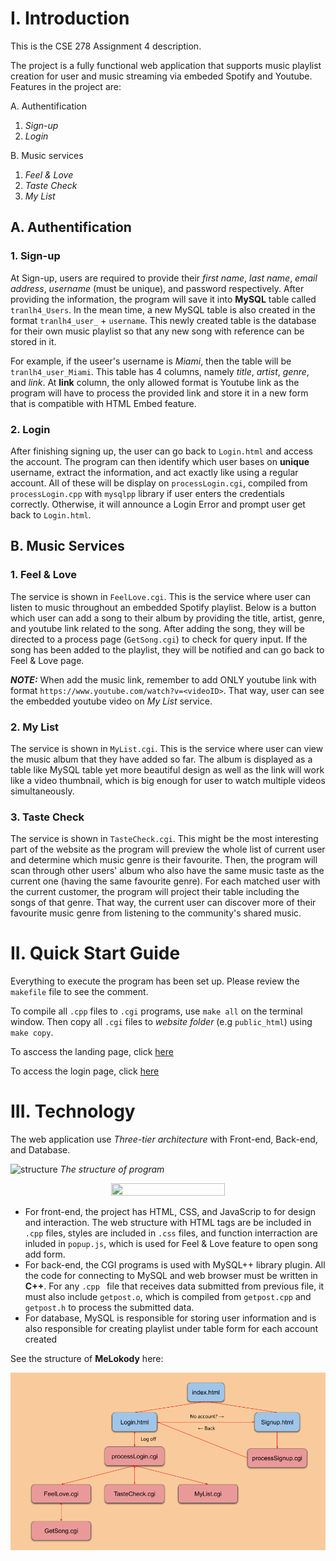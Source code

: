 # I. Introduction

This is the CSE 278 Assignment 4 description.  

The project is a fully functional web application that supports music playlist creation for user and music streaming via embeded Spotify and Youtube.
Features in the project are:

A. Authentification
  1. *Sign-up* 
  2. *Login*

B. Music services
  1. *Feel & Love*
  2. *Taste Check*
  3. *My List*

## A. Authentification

### 1. Sign-up

At Sign-up, users are required to provide their *first name*, *last name*, *email address*, *username* (must be unique), and password respectively. After providing the information, the program will save it into **MySQL** table called `tranlh4_Users`. In the mean time, a new MySQL table is also created in the format `tranlh4_user_` + `username`. This newly created table is the database for their own music playlist so that any new song with reference can be stored in it.

For example, if the useer's username is *Miami*, then the table will be `tranlh4_user_Miami`. This table has 4 columns, namely *title*, *artist*, *genre*, and *link*. At **link** column, the only allowed format is Youtube link as the program will have to process the provided link and store it in a new form that is compatible with HTML Embed feature.

### 2. Login

After finishing signing up, the user can go back to `Login.html` and access the account. The program can then identify which user bases on **unique** username, extract the information, and act exactly like using a regular account. All of these will be display on `processLogin.cgi`, compiled from `processLogin.cpp` with `mysqlpp` library if user enters the credentials correctly. Otherwise, it will announce a Login Error and prompt user get back to `Login.html`.

## B. Music Services

### 1. Feel & Love

The service is shown in `FeelLove.cgi`. This is the service where user can listen to music throughout an embedded Spotify playlist. Below is a button which user can add a song to their album by providing the title, artist, genre, and youtube link related to the song. After adding the song, they will be directed to a process page (`GetSong.cgi`) to check for query input. If the song has been added to the playlist, they will be notified and can go back to Feel & Love page.

***NOTE:*** When add the music link, remember to add ONLY youtube link with format `https://www.youtube.com/watch?v=<videoID>`. That way, user can see the embedded youtube video on *My List* service.

### 2. My List

The service is shown in `MyList.cgi`. This is the service where user can view the music album that they have added so far. The album is displayed as a table like MySQL table yet more beautiful design as well as the link will work like a video thumbnail, which is big enough for user to watch multiple videos simultaneously.

### 3. Taste Check

The service is shown in `TasteCheck.cgi`. This might be the most interesting part of the website as the program will preview the whole list of current user and determine which music genre is their favourite. Then, the program will scan through other users' album who also have the same music taste as the current one (having the same favourite genre). For each matched user with the current customer, the program will project their table including the songs of that genre. That way, the current user can discover more of their favourite music genre from listening to the community's shared music.


# II. Quick Start Guide

Everything to execute the program has been set up. Please review the `makefile` file to see the comment.

To compile all `.cpp` files to `.cgi` programs, use `make all` on the terminal window. Then copy all `.cgi` files to *website folder* (e.g `public_html`) using `make copy`.

To asccess the landing page, click [here](http://os1.csi.miamioh.edu/~tranlh4/)

To access the login page, click [here](http://os1.csi.miamioh.edu/~tranlh4/Login.html)


# III. Technology

The web application use *Three-tier architecture* with Front-end, Back-end, and Database.

![structure](https://upload.wikimedia.org/wikipedia/commons/thumb/5/51/Overview_of_a_three-tier_application_vectorVersion.svg/1920px-Overview_of_a_three-tier_application_vectorVersion.svg.png)
*The structure of program*

<p align="center">
  <img width="60%" height="60%" src="[http://www.fillmurray.com/460/300](https://upload.wikimedia.org/wikipedia/commons/thumb/5/51/Overview_of_a_three-tier_application_vectorVersion.svg/1920px-Overview_of_a_three-tier_application_vectorVersion.svg.png)">
</p>

* For front-end, the project has HTML, CSS, and JavaScrip to for design and interaction. The web structure with HTML tags are be included in `.cpp` files, styles are included in `.css` files, and function interraction are inluded in `popup.js`, which is used for Feel & Love feature to open song add form.
* For back-end, the CGI programs is used with MySQL++ library plugin. All the code for connecting to MySQL and web browser must be written in **C++**. For any `.cpp ` file that receives data submitted from previous file, it must also include `getpost.o`, which is compiled from `getpost.cpp` and `getpost.h` to process the submitted data.
* For database, MySQL is responsible for storing user information and is also responsible for creating playlist under table form for each account created

See the structure of **MeLokody** here:

![project_architecture](https://github.com/TranHVLoc/MeLokody/blob/main/architecture.png)
